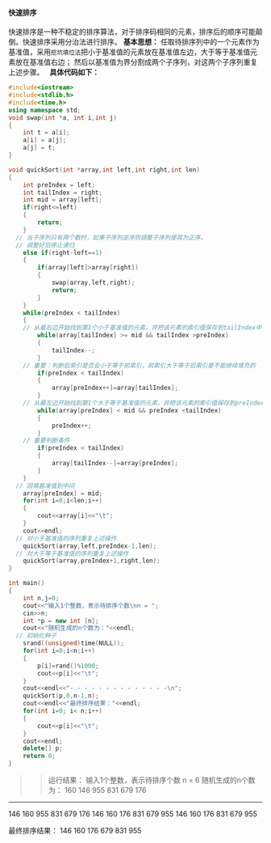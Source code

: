 #### 快速排序
快速排序是一种不稳定的排序算法，对于排序码相同的元素，排序后的顺序可能颠倒。快速排序采用分治法进行排序。
**基本思想：**
任取待排序列中的一个元素作为基准值，采用`挖坑填位法`把小于基准值的元素放在基准值左边，大于等于基准值元素放在基准值右边；
然后以基准值为界分割成两个子序列，对这两个子序列重复上述步骤。
 
**具体代码如下：**
```c++
#include<iostream>
#include<stdlib.h>
#include<time.h>
using namespace std;
void swap(int *a, int i,int j)
{
	int t = a[i];
	a[i] = a[j];
	a[j] = t;
}

void quickSort(int *array,int left,int right,int len)
{
	int preIndex = left;
	int tailIndex = right;
	int mid = array[left];
	if(right<=left)
	{
		return;
	}
  // 当子序列只有两个数时，如果子序列逆序则调整子序列使其为正序。
  // 调整好后停止递归
	else if(right-left==1)
	{
		if(array[left]>array[right])
		{
			swap(array,left,right);
			return;
		}
	}
	while(preIndex < tailIndex)
	{
    // 从最右边开始找到第1个小于基准值的元素，并把该元素的索引值保存到tailIndex中
		while(array[tailIndex] >= mid && tailIndex >preIndex)
		{
			tailIndex--;
		}
    // 重要：判断后索引是否会小于等于前索引，前索引大于等于后索引是不能继续填充的
		if(preIndex < tailIndex) 
		{
			array[preIndex++]=array[tailIndex];
		}
    // 从最左边开始找到第1个大于等于基准值的元素，并把该元素的索引值保存到preIndex中
		while(array[preIndex] < mid && preIndex <tailIndex)
		{
			preIndex++;
		}
    // 重要判断条件
		if(preIndex < tailIndex) 
		{
			array[tailIndex--]=array[preIndex];
		}	
	}
  // 回填基准值到中间
	array[preIndex] = mid; 
	for(int i=0;i<len;i++)
	{
		cout<<array[i]<<"\t";
	}
	cout<<endl;
  // 对小于基准值的序列重复上述操作
	quickSort(array,left,preIndex-1,len);
  // 对大于等于基准值的序列重复上述操作
	quickSort(array,preIndex+1,right,len);
}

int main()
{
	int n,j=0;
	cout<<"输入1个整数，表示待排序个数\nn = ";
	cin>>n;
	int *p = new int [n];
	cout<<"随机生成的n个数为："<<endl; 
  // 初始化种子
	srand((unsigned)time(NULL));
	for(int i=0;i<n;i++)
	{
		p[i]=rand()%1000;
		cout<<p[i]<<"\t";
	}
	cout<<endl<<"- - - - - - - - - - - - - -\n";	
	quickSort(p,0,n-1,n);
	cout<<endl<<"最终排序结果："<<endl;
	for(int i=0; i< n;i++)
	{
		cout<<p[i]<<"\t";
	}
	cout<<endl;
	delete[] p;
	return 0;
}
```
>>运行结果：
输入1个整数，表示待排序个数
n = 6
随机生成的n个数为：
160     146     955     831     679     176
- - - - - - - - - - - - - - -- - - - - - - - 
146     160     955     831     679     176
146     160     176     831     679     955
146     160     176     831     679     955

最终排序结果：
146     160     176     679     831     955
